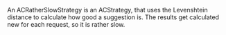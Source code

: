 An ACRatherSlowStrategy is an ACStrategy, that uses the Levenshtein distance to calculate how good a suggestion is.
The results get calculated new for each request, so it is rather slow.
